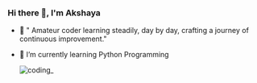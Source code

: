 ###                                                                                                 Hi there 👋, I'm Akshaya
- 🐥 " Amateur coder learning steadily, day by day, crafting a journey of continuous improvement."
- 🌱 I’m currently learning Python Programming 

  ![coding_](https://github.com/akshayapalle/akshayapalle/assets/98692091/bf3c49e5-710d-4aa0-9405-567f46c6af78)
